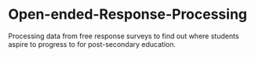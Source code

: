 # Open-ended-Response-Processing
Processing data from free response surveys to find out where students aspire to progress to for post-secondary education.
